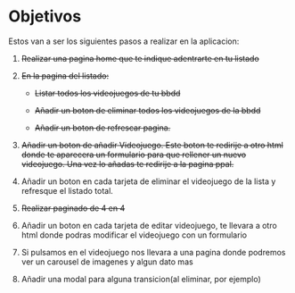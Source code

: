 # Objetivos

Estos van a ser los siguientes pasos a realizar en la aplicacion:

1. ~~Realizar una pagina home que te indique adentrarte en tu listado~~

2. ~~En la pagina del listado:~~

   - ~~Listar todos los videojuegos de tu bbdd~~

   - ~~Añadir un boton de eliminar todos los videojuegos de la bbdd~~

   - ~~Añadir un boton de refrescar pagina.~~

3. ~~Añadir un boton de añadir Videojuego. Este boton te redirije a otro html donde te aparecera un formulario para que rellener un nuevo videojuego. Una vez lo añadas te redirije a la pagina ppal.~~

4. Añadir un boton en cada tarjeta de eliminar el videojuego de la lista y refresque el listado total.

5. ~~Realizar paginado de 4 en 4~~

6. Añadir un boton en cada tarjeta de editar videojuego, te llevara a otro html donde podras modificar el videojuego con un formulario

7. Si pulsamos en el videojuego nos llevara a una pagina donde podremos ver un carousel de imagenes y algun dato mas

8. Añadir una modal para alguna transicion(al eliminar, por ejemplo)
